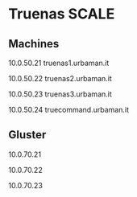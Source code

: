 # Truenas SCALE

## Machines

10.0.50.21 truenas1.urbaman.it

10.0.50.22 truenas2.urbaman.it

10.0.50.23 truenas3.urbaman.it

10.0.50.24 truecommand.urbaman.it

## Gluster

10.0.70.21

10.0.70.22

10.0.70.23
